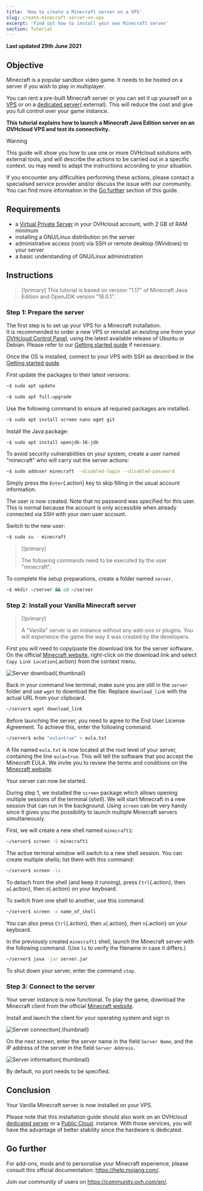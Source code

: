 ```yaml
---
title: 'How to create a Minecraft server on a VPS'
slug: create-minecraft-server-on-vps
excerpt: 'Find out how to install your own Minecraft server'
section: Tutorial
---
```


**Last updated 29th June 2021**

## Objective

Minecraft is a popular sandbox video game. It needs to be hosted on a server if you wish to play in multiplayer.

You can rent a pre-built Minecraft server or you can set it up yourself on a [VPS](https://www.ovhcloud.com/asia/vps/) or on a [dedicated server](https://www.ovhcloud.com/asia/bare-metal/){.external}. This will reduce the cost and give you full control over your game instance.

**This tutorial explains how to launch a Minecraft Java Edition server on an OVHcloud VPS and test its connectivity.**

> [!warning]
>This guide will show you how to use one or more OVHcloud solutions with external tools, and will describe the actions to be carried out in a specific context. ou may need to adapt the instructions according to your situation.
>
>If you encounter any difficulties performing these actions, please contact a specialised service provider and/or discuss the issue with our community. You can find more information in the [Go further](#gofurther) section of this guide.
>

## Requirements

- a [Virtual Private Server](https://www.ovhcloud.com/asia/vps/) in your OVHcloud account, with 2 GB of RAM minimum
- installing a GNU/Linux distribution on the server
- administrative access (root) via SSH or remote desktop (Windows) to your server
- a basic understanding of GNU/Linux administration

## Instructions

> [!primary]
> This tutorial is based on version "1.17" of Minecraft Java Edition and OpenJDK version "16.0.1".
>


### Step 1: Prepare the server

The first step is to set up your VPS for a Minecraft installation.
<br>It is recommended to order a new VPS or reinstall an existing one from your [OVHcloud Control Panel](https://ca.ovh.com/auth/?action=gotomanager&from=https://www.ovh.com/asia/&ovhSubsidiary=asia), using the latest available release of Ubuntu or Debian. Please refer to our [Getting started guide](../getting-started-vps/#reinstallvps) if necessary.

Once the OS is installed, connect to your VPS with SSH as described in the [Getting started guide](../getting-started-vps/). 

First update the packages to their latest versions:

```sh
~$ sudo apt update
```

```sh
~$ sudo apt full-upgrade
```

Use the following command to ensure all required packages are installed. 

```sh
~$ sudo apt install screen nano wget git
```

Install the Java package:

```sh
~$ sudo apt install openjdk-16-jdk
```

To avoid security vulnerabilities on your system, create a user named "minecraft" who will carry out the server actions:

```sh
~$ sudo adduser minecraft --disabled-login --disabled-password
```

Simply press the `Enter`{.action} key to skip filling in the usual account information.

The user is now created. Note that no password was specified for this user. This is normal because the account is only accessible when already connected via SSH with your own user account.

Switch to the new user:

```sh
~$ sudo su - minecraft
```

> [!primary]
>
> The following commands need to be executed by the user "minecraft".
> 

To complete the setup preparations, create a folder named `server`.

```sh
~$ mkdir ~/server && cd ~/server
```

### Step 2: Install your Vanilla Minecraft server

> [!primary]
> 
> A "Vanilla" server is an instance without any add-ons or plugins. You will experience the game the way it was created by the developers.
>

First you will need to copy/paste the download link for the server software. On the official [Minecraft website](https://minecraft.net/download/server), right-click on the download link and select `Copy Link Location`{.action} from the context menu.

![Server download](images/download_jar.png){.thumbnail}

Back in your command line terminal, make sure you are still in the `server` folder and use `wget` to download the file. Replace `download_link` with the actual URL from your clipboard.

```sh
~/server$ wget download_link
```

Before launching the server, you need to agree to the End User License Agreement. To achieve this, enter the following command.

```sh
~/server$ echo "eula=true" > eula.txt
```

A file named `eula.txt` is now located at the root level of your server, containing the line `eula=true`. This will tell the software that you accept the Minecraft EULA. We invite you to review the terms and conditions on the [Minecraft website](https://www.minecraft.net/).

Your server can now be started.

During step 1, we installed the `screen` package which allows opening multiple sessions of the terminal (*shell*). We will start Minecraft in a new session that can run in the background. Using `screen` can be very handy since it gives you the possibility to launch multiple Minecraft servers simultaneously.

First, we will create a new shell named `minecraft1`:

```sh
~/server$ screen -S minecraft1
```

The active terminal window will switch to a new shell session. You can create multiple shells; list them with this command:

```sh
~/server$ screen -ls
```

To detach from the shell (and keep it running), press `Ctrl`{.action}, then `a`{.action}, then `d`{.action} on your keyboard.

To switch from one shell to another, use this command:

```sh
~/server$ screen -x name_of_shell
```

You can also press `Ctrl`{.action}, then `a`{.action}, then `n`{.action} on your keyboard.

In the previously created `minecraft1` shell, launch the Minecraft server with the following command. (Use `ls` to verify the filename in case it differs.) 

```sh
~/server$ java -jar server.jar
```

To shut down your server, enter the command `stop`.

### Step 3: Connect to the server

Your server instance is now functional. To play the game, download the Minecraft client from the official [Minecraft website](https://www.minecraft.net/).

Install and launch the client for your operating system and sign in.

![Server connection](images/login_minecraft.png){.thumbnail}

On the next screen, enter the server name in the field `Server Name`, and the IP address of the server in the field `Server Address`.

![Server information](images/minecraft_server_login.png){.thumbnail}

By default, no port needs to be specified.

## Conclusion

Your Vanilla Minecraft server is now installed on your VPS.

Please note that this installation guide should also work on an OVHcloud [dedicated server](https://www.ovhcloud.com/asia/bare-metal/) or a [Public Cloud](https://www.ovhcloud.com/asia/public-cloud/). instance. With those services, you will have the advantage of better stability since the hardware is dedicated.

## Go further <a name="gofurther"></a>

For add-ons, mods and to personalise your Minecraft experience, please consult this official documentation: <https://help.mojang.com/>.

Join our community of users on <https://community.ovh.com/en/>.
